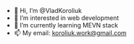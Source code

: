 - 👋 Hi, I’m @VladKoroliuk
- 👀 I’m interested in web development
- 🌱 I’m currently learning MEVN stack
- 📫 My email: <koroliuk.work@gmail.com>

<!---
VladKoroliuk/VladKoroliuk is a ✨ special ✨ repository because its `README.md` (this file) appears on your GitHub profile.
You can click the Preview link to take a look at your changes.
--->
